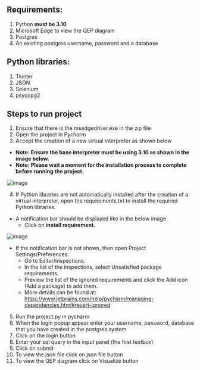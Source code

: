## Requirements:
1) Python **must be 3.10**
2) Microsoft Edge to view the QEP diagram
3) Postgres 
4) An existing postgres username, password and a database

## Python libraries:
1) Tkinter
2) JSON 
3) Selenium 
4) psycopg2

## Steps to run project
1) Ensure that there is the msedgedriver.exe in the zip file
2) Open the project in Pycharm 
3) Accept the creation of a new virtual interpreter as shown below
  * **Note: Ensure the base interpreter must be using 3.10 as shown in the image below.**
  * **Note: Please wait a moment for the installation process to complete before running the project.**

![image](https://user-images.githubusercontent.com/49061096/141414996-aab3ae6e-0c4e-4f24-9843-2faf45ba8ec9.png)


4) If Python libraries are not automatically installed after the creation of a virtual interpreter, open the requirements.txt to install the required Python libraries.

* A notification bar should be displayed like in the below image. 
    * Click on **install requirement.**

![image](https://user-images.githubusercontent.com/49061096/141415035-40cd77f5-dea2-4c9d-bd76-9004708699f3.png)

     
 * If the notification bar is not shown, then open Project Settings/Preferences.
    * Go to Editor/Inspections.
    * In the list of the inspections, select Unsatisfied package requirements.
    * Preview the list of the ignored requirements and click the Add icon (Add a package) to add them.
    * More details can be found at: https://www.jetbrains.com/help/pycharm/managing-dependencies.html#revert-ignored
     
5) Run the project.py in pycharm
6) When the login popup appear enter your username, password, database that you have created in the postgres system
7) Click on the login button 
8) Enter your sql query in the input panel (the first textbox)
9) Click on submit
10) To view the json file click on json file button
11) To view the QEP diagram click on Visualize button
